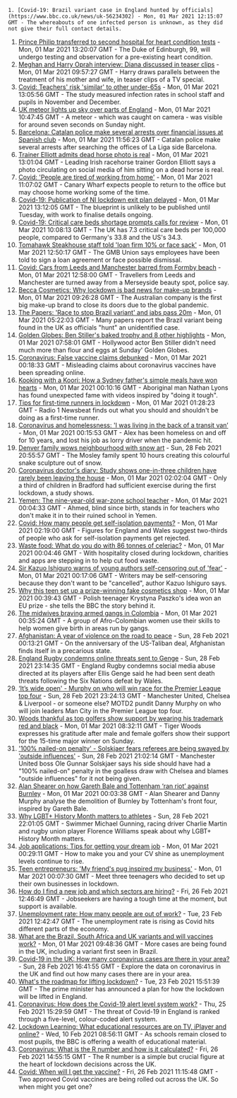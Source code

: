 
    1. [Covid-19: Brazil variant case in England hunted by officials](https://www.bbc.co.uk/news/uk-56234302) - Mon, 01 Mar 2021 12:15:07 GMT - The whereabouts of one infected person is unknown, as they did not give their full contact details.
1. [Prince Philip transferred to second hospital for heart condition tests](https://www.bbc.co.uk/news/uk-56241353) - Mon, 01 Mar 2021 13:20:07 GMT - The Duke of Edinburgh, 99, will undergo testing and observation for a pre-existing heart condition.
1. [Meghan and Harry Oprah interview: Diana discussed in teaser clips](https://www.bbc.co.uk/news/entertainment-arts-56234900) - Mon, 01 Mar 2021 09:57:27 GMT - Harry draws parallels between the treatment of his mother and wife, in teaser clips of a TV special.
1. [Covid: Teachers' risk 'similar' to other under-65s](https://www.bbc.co.uk/news/health-56238468) - Mon, 01 Mar 2021 13:05:56 GMT - The study measured infection rates in school staff and pupils in November and December.
1. [UK meteor lights up sky over parts of England](https://www.bbc.co.uk/news/uk-england-bristol-56237596) - Mon, 01 Mar 2021 10:47:45 GMT - A meteor - which was caught on camera - was visible for around seven seconds on Sunday night.
1. [Barcelona: Catalan police make several arrests over financial issues at Spanish club](https://www.bbc.co.uk/sport/football/56236872) - Mon, 01 Mar 2021 11:56:23 GMT - Catalan police make several arrests after searching the offices of La Liga side Barcelona.
1. [Trainer Elliott admits dead horse photo is real](https://www.bbc.co.uk/sport/horse-racing/56234556) - Mon, 01 Mar 2021 13:01:04 GMT - Leading Irish racehorse trainer Gordon Elliott says a photo circulating on social media of him sitting on a dead horse is real.
1. [Covid: 'People are tired of working from home'](https://www.bbc.co.uk/news/business-56237586) - Mon, 01 Mar 2021 11:07:02 GMT - Canary Wharf expects people to return to the office but may choose home working some of the time.
1. [Covid-19: Publication of NI lockdown exit plan delayed](https://www.bbc.co.uk/news/uk-northern-ireland-56233243) - Mon, 01 Mar 2021 13:12:05 GMT - The blueprint is unlikely to be published until Tuesday, with work to finalise details ongoing.
1. [Covid-19: Critical care beds shortage prompts calls for review](https://www.bbc.co.uk/news/uk-56234898) - Mon, 01 Mar 2021 10:08:13 GMT - The UK has 7.3 critical care beds per 100,000 people, compared to Germany's 33.8 and the US's 34.3.
1. [Tomahawk Steakhouse staff told 'loan firm 10% or face sack'](https://www.bbc.co.uk/news/uk-england-56213042) - Mon, 01 Mar 2021 12:50:17 GMT - The GMB Union says employees have been told to sign a loan agreement or face possible dismissal.
1. [Covid: Cars from Leeds and Manchester barred from Formby beach](https://www.bbc.co.uk/news/uk-england-merseyside-56236447) - Mon, 01 Mar 2021 12:58:00 GMT - Travellers from Leeds and Manchester are turned away from a Merseyside beauty spot, police say.
1. [Becca Cosmetics: Why lockdown is bad news for make-up brands](https://www.bbc.co.uk/news/newsbeat-56215557) - Mon, 01 Mar 2021 09:26:28 GMT - The Australian company is the first big make-up brand to close its doors due to the global pandemic.
1. [The Papers: 'Race to stop Brazil variant' and jabs pass 20m](https://www.bbc.co.uk/news/blogs-the-papers-56234291) - Mon, 01 Mar 2021 05:22:03 GMT - Many papers report the Brazil variant being found in the UK as officials "hunt" an unidentified case.
1. [Golden Globes: Ben Stiller's baked trophy and 8 other highlights](https://www.bbc.co.uk/news/entertainment-arts-56211035) - Mon, 01 Mar 2021 07:58:01 GMT - Hollywood actor Ben Stiller didn't need much more than flour and eggs at Sunday' Golden Globes.
1. [Coronavirus: False vaccine claims debunked](https://www.bbc.co.uk/news/world-56198229) - Mon, 01 Mar 2021 00:18:33 GMT - Misleading claims about coronavirus vaccines have been spreading online.
1. [Kooking with a Koori: How a Sydney father's simple meals have won hearts](https://www.bbc.co.uk/news/world-australia-56205629) - Mon, 01 Mar 2021 00:10:16 GMT - Aboriginal man Nathan Lyons has found unexpected fame with videos inspired by "doing it tough".
1. [Tips for first-time runners in lockdown](https://www.bbc.co.uk/news/newsbeat-55996596) - Mon, 01 Mar 2021 01:28:23 GMT - Radio 1 Newsbeat finds out what you should and shouldn't be doing as a first-time runner.
1. [Coronavirus and homelessness: 'I was living in the back of a transit van’](https://www.bbc.co.uk/news/uk-56216177) - Mon, 01 Mar 2021 00:15:53 GMT - Alex has been homeless on and off for 10 years, and lost his job as lorry driver when the pandemic hit.
1. [Denver family wows neighbourhood with snow art](https://www.bbc.co.uk/news/world-us-canada-56232777) - Sun, 28 Feb 2021 20:55:57 GMT - The Mosley family spent 10 hours creating this colourful snake sculpture out of snow.
1. [Coronavirus doctor's diary: Study shows one-in-three children have rarely been leaving the house](https://www.bbc.co.uk/news/health-56222926) - Mon, 01 Mar 2021 02:02:04 GMT - Only a third of children in Bradford had sufficient exercise during the first lockdown, a study shows.
1. [Yemen: The nine-year-old war-zone school teacher](https://www.bbc.co.uk/news/world-middle-east-56212929) - Mon, 01 Mar 2021 00:04:33 GMT - Ahmed, blind since birth, stands in for teachers who don't make it in to their ruined school in Yemen.
1. [Covid: How many people get self-isolation payments?](https://www.bbc.co.uk/news/56201754) - Mon, 01 Mar 2021 02:19:00 GMT - Figures for England and Wales suggest two-thirds of people who ask for self-isolation payments get rejected.
1. [Waste food: What do you do with 86 tonnes of celeriac?](https://www.bbc.co.uk/news/business-55855846) - Mon, 01 Mar 2021 00:04:46 GMT - With hospitality closed during lockdown, charities and apps are stepping in to help cut food waste.
1. [Sir Kazuo Ishiguro warns of young authors self-censoring out of 'fear'](https://www.bbc.co.uk/news/entertainment-arts-56208347) - Mon, 01 Mar 2021 00:17:06 GMT - Writers may be self-censoring because they don't want to be "cancelled", author Kazuo Ishiguro says.
1. [Why this teen set up a prize-winning fake cosmetics shop](https://www.bbc.co.uk/news/world-europe-56172456) - Mon, 01 Mar 2021 00:39:43 GMT - Polish teenager Krystyna Paszko's idea won an EU prize - she tells the BBC the story behind it.
1. [The midwives braving armed gangs in Colombia](https://www.bbc.co.uk/news/world-latin-america-56201572) - Mon, 01 Mar 2021 00:35:24 GMT - A group of Afro-Colombian women use their skills to help women give birth in areas run by gangs.
1. [Afghanistan: A year of violence on the road to peace](https://www.bbc.co.uk/news/world-asia-56157627) - Sun, 28 Feb 2021 00:13:21 GMT - On the anniversary of the US-Taliban deal, Afghanistan finds itself in a precarious state.
1. [England Rugby condemns online threats sent to Genge](https://www.bbc.co.uk/sport/rugby-union/56234157) - Sun, 28 Feb 2021 23:14:35 GMT - England Rugby condemns social media abuse directed at its players after Ellis Genge said he had been sent death threats following the Six Nations defeat by Wales.
1. [‘It’s wide open' - Murphy on who will win race for the Premier League top four](https://www.bbc.co.uk/sport/football/56232606) - Sun, 28 Feb 2021 23:24:13 GMT - Manchester United, Chelsea & Liverpool - or someone else? MOTD2 pundit Danny Murphy on who will join leaders Man City in the Premier League top four.
1. [Woods thankful as top golfers show support by wearing his trademark red and black](https://www.bbc.co.uk/sport/golf/56236347) - Mon, 01 Mar 2021 08:32:11 GMT - Tiger Woods expresses his gratitude after male and female golfers show their support for the 15-time major winner on Sunday.
1. ['100% nailed-on penalty' - Solskjaer fears referees are being swayed by 'outside influences'](https://www.bbc.co.uk/sport/football/56233756) - Sun, 28 Feb 2021 21:02:14 GMT - Manchester United boss Ole Gunnar Solskjaer says his side should have had a "100% nailed-on" penalty in the goalless draw with Chelsea and blames "outside influences" for it not being given.
1. [Alan Shearer on how Gareth Bale and Tottenham ‘ran riot’ against Burnley](https://www.bbc.co.uk/sport/av/football/56234332) - Mon, 01 Mar 2021 00:03:38 GMT - Alan Shearer and Danny Murphy analyse the demolition of Burnley by Tottenham's front four, inspired by Gareth Bale.
1. [Why LGBT+ History Month matters to athletes](https://www.bbc.co.uk/sport/av/56226352) - Sun, 28 Feb 2021 22:01:05 GMT - Swimmer Michael Gunning, racing driver Charlie Martin and rugby union player Florence Williams speak about why LGBT+ History Month matters.
1. [Job applications: Tips for getting your dream job](https://www.bbc.co.uk/news/education-56201233) - Mon, 01 Mar 2021 00:29:11 GMT - How to make you and your CV shine as unemployment levels continue to rise.
1. [Teen entrepreneurs: 'My friend's pug inspired my business'](https://www.bbc.co.uk/news/business-56102509) - Mon, 01 Mar 2021 00:07:30 GMT - Meet three teenagers who decided to set up their own businesses in lockdown.
1. [How do I find a new job and which sectors are hiring?](https://www.bbc.co.uk/news/explainers-53685650) - Fri, 26 Feb 2021 12:46:49 GMT - Jobseekers are having a tough time at the moment, but support is available.
1. [Unemployment rate: How many people are out of work?](https://www.bbc.co.uk/news/business-52660591) - Tue, 23 Feb 2021 12:42:47 GMT - The unemployment rate is rising as Covid hits different parts of the economy.
1. [What are the Brazil, South Africa and UK variants and will vaccines work?](https://www.bbc.co.uk/news/health-55659820) - Mon, 01 Mar 2021 09:48:36 GMT - More cases are being found in the UK, including a variant first seen in Brazil.
1. [Covid-19 in the UK: How many coronavirus cases are there in your area?](https://www.bbc.co.uk/news/uk-51768274) - Sun, 28 Feb 2021 16:41:55 GMT - Explore the data on coronavirus in the UK and find out how many cases there are in your area.
1. [What's the roadmap for lifting lockdown?](https://www.bbc.co.uk/news/explainers-52530518) - Tue, 23 Feb 2021 15:51:39 GMT - The prime minister has announced a plan for how the lockdown will be lifted in England.
1. [Coronavirus: How does the Covid-19 alert level system work?](https://www.bbc.co.uk/news/explainers-52634739) - Thu, 25 Feb 2021 15:29:59 GMT - The threat of Covid-19 in England is ranked through a five-level, colour-coded alert system.
1. [Lockdown Learning: What educational resources are on TV, iPlayer and online?](https://www.bbc.co.uk/news/education-55591821) - Wed, 10 Feb 2021 08:56:11 GMT - As schools remain closed to most pupils, the BBC is offering a wealth of educational material.
1. [Coronavirus: What is the R number and how is it calculated?](https://www.bbc.co.uk/news/health-52473523) - Fri, 26 Feb 2021 14:55:15 GMT - The R number is a simple but crucial figure at the heart of lockdown decisions across the UK.
1. [Covid: When will I get the vaccine?](https://www.bbc.co.uk/news/health-55045639) - Fri, 26 Feb 2021 11:15:48 GMT - Two approved Covid vaccines are being rolled out across the UK. So when might you get one?

